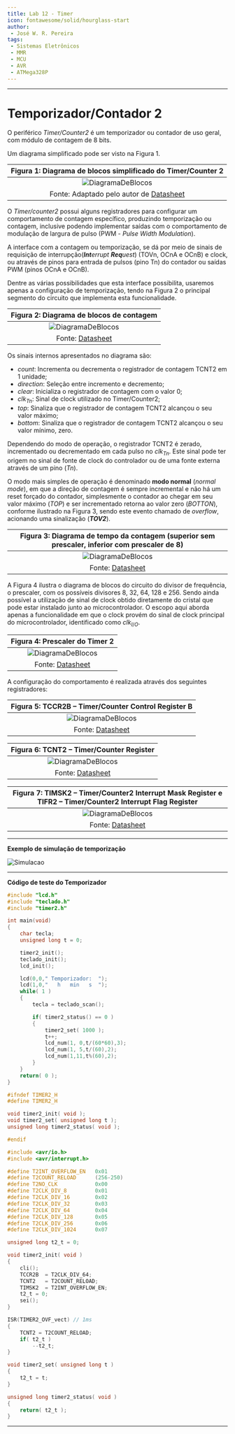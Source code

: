 ```yaml
---
title: Lab 12 - Timer
icon: fontawesome/solid/hourglass-start
author:
 - José W. R. Pereira
tags:
 - Sistemas Eletrônicos
 - MMR
 - MCU
 - AVR
 - ATMega328P
---
```



---

# Temporizador/Contador 2

O periférico *Timer/Counter2* é um temporizador ou contador de uso geral, com módulo de contagem de 8 bits.

Um diagrama simplificado pode ser visto na Figura 1.

| Figura 1: Diagrama de blocos simplificado do Timer/Counter 2 |
|:------------------------------------------------------------:|
| ![DiagramaDeBlocos](img/lab12-t2overflow.png)                  |
| Fonte: Adaptado pelo autor de [Datasheet](https://ww1.microchip.com/downloads/en/DeviceDoc/Atmel-7810-Automotive-Microcontrollers-ATmega328P_Datasheet.pdf) |

O *Timer/counter2* possui alguns registradores para configurar um comportamento de contagem específico, produzindo temporização ou contagem, inclusive podendo implementar saídas com o comportamento de modulação de largura de pulso (PWM - *Pulse Width Modulation*).

A interface com a contagem ou temporização, se dá por meio de sinais de requisição de interrupção(_**Int**errupt **Req**uest_)  (TOVn, OCnA e OCnB) e clock, ou através de pinos para entrada de pulsos (pino Tn) do contador ou saídas PWM (pinos OCnA e OCnB).

Dentre as várias possibilidades que esta interface possibilita, usaremos apenas a configuração de temporização, tendo na Figura 2 o principal segmento do circuito que implementa esta funcionalidade.

| Figura 2: Diagrama de blocos de contagem |
|:----------------------------------------:|
| ![DiagramaDeBlocos](img/lab12-bloco_contagem.png)                  |
| Fonte: [Datasheet](https://ww1.microchip.com/downloads/en/DeviceDoc/Atmel-7810-Automotive-Microcontrollers-ATmega328P_Datasheet.pdf) |

Os sinais internos apresentados no diagrama são:

- $count$: Incrementa ou decrementa o registrador de contagem TCNT2 em 1 unidade;
- $direction$: Seleção entre incremento e decremento;
- $clear$: Inicializa o registrador de contagem com o valor 0;
- $clk_{Tn}$: Sinal de clock utilizado no Timer/Counter2;
- $top$: Sinaliza que o registrador de contagem TCNT2 alcançou o seu valor máximo;
- $bottom$: Sinaliza que o registrador de contagem TCNT2 alcançou o seu valor mínimo, zero.


Dependendo do modo de operação, o registrador TCNT2 é zerado, incrementado ou decrementado em cada pulso no $clk_{Tn}$. Este sinal pode ter origem no sinal de fonte de clock do controlador ou de uma fonte externa através de um pino ($Tn$).

O modo mais simples de operação é denominado **modo normal** (*normal mode*), em que a direção de contagem é sempre incremental e não há um reset forçado do contador, simplesmente o contador ao chegar em seu valor máximo (*TOP*) e ser incrementado retorna ao valor zero (*BOTTON*), conforme ilustrado na Figura 3, sendo este evento chamado de *overflow*, acionando uma sinalização (***TOV2***).

| Figura 3: Diagrama de tempo da contagem (superior sem prescaler, inferior com prescaler de 8) |
|:----------------------------------------:|
| ![DiagramaDeBlocos](img/lab12-timing_diagram.png)|
| Fonte: [Datasheet](https://ww1.microchip.com/downloads/en/DeviceDoc/Atmel-7810-Automotive-Microcontrollers-ATmega328P_Datasheet.pdf) |


A Figura 4 ilustra o diagrama de blocos do circuito do divisor de frequência, o prescaler, com os possíveis divisores 8, 32, 64, 128 e 256. Sendo ainda possível a utilização de sinal de clock obtido diretamente do cristal que pode estar instalado junto ao microcontrolador. O escopo aqui aborda apenas a funcionalidade em que o clock provém do sinal de clock principal do microcontrolador, identificado como $clk_{I/O}$.

| Figura 4: Prescaler do Timer 2 |
|:----------------------------------------:|
| ![DiagramaDeBlocos](img/lab12-prescaler.png)|
| Fonte: [Datasheet](https://ww1.microchip.com/downloads/en/DeviceDoc/Atmel-7810-Automotive-Microcontrollers-ATmega328P_Datasheet.pdf) |


A configuração do comportamento é realizada através dos seguintes registradores:


| Figura 5: TCCR2B – Timer/Counter Control Register B |
|:----------------------------------------:|
| ![DiagramaDeBlocos](img/lab12-reg_tccr2b.png)|
| Fonte: [Datasheet](https://ww1.microchip.com/downloads/en/DeviceDoc/Atmel-7810-Automotive-Microcontrollers-ATmega328P_Datasheet.pdf) |


| Figura 6: TCNT2 – Timer/Counter Register |
|:----------------------------------------:|
| ![DiagramaDeBlocos](img/lab12-reg_tcnt2.png)|
| Fonte: [Datasheet](https://ww1.microchip.com/downloads/en/DeviceDoc/Atmel-7810-Automotive-Microcontrollers-ATmega328P_Datasheet.pdf) |


| Figura 7: TIMSK2 – Timer/Counter2 Interrupt Mask Register e  TIFR2 – Timer/Counter2 Interrupt Flag Register |
|:----------------------------------------:|
| ![DiagramaDeBlocos](img/lab12-reg_timsk2_tifr2.png)|
| Fonte: [Datasheet](https://ww1.microchip.com/downloads/en/DeviceDoc/Atmel-7810-Automotive-Microcontrollers-ATmega328P_Datasheet.pdf) |


---
**Exemplo de simulação de temporização**

![Simulacao](img/lab12-temporizador.gif)

---

**Código de teste do Temporizador**

```C title='main.c'
#include "lcd.h"
#include "teclado.h"
#include "timer2.h"

int main(void)
{
    char tecla;
    unsigned long t = 0;

    timer2_init();
    teclado_init();
    lcd_init();

    lcd(0,0," Temporizador:  ");
    lcd(1,0,"   h   min   s  ");
    while( 1 )
    {
        tecla = teclado_scan();

        if( timer2_status() == 0 )
        {
            timer2_set( 1000 );
            t++;
            lcd_num(1, 0,t/(60*60),3);
            lcd_num(1, 5,t/(60),2);
            lcd_num(1,11,t%(60),2);
        }
    }
    return( 0 );
}
```

```C title='timer2.h'
#ifndef TIMER2_H
#define TIMER2_H

void timer2_init( void );
void timer2_set( unsigned long t );
unsigned long timer2_status( void );

#endif
```

```C title='timer2.c'
#include <avr/io.h>
#include <avr/interrupt.h>

#define T2INT_OVERFLOW_EN	0x01
#define T2COUNT_RELOAD		(256-250)
#define T2NO_CLK			0x00
#define T2CLK_DIV_8			0x01
#define T2CLK_DIV_16		0x02
#define T2CLK_DIV_32		0x03
#define T2CLK_DIV_64		0x04
#define T2CLK_DIV_128		0x05
#define T2CLK_DIV_256		0x06
#define T2CLK_DIV_1024		0x07

unsigned long t2_t = 0;

void timer2_init( void )
{
    cli();
	TCCR2B 	= T2CLK_DIV_64;
	TCNT2 	= T2COUNT_RELOAD;
	TIMSK2 	= T2INT_OVERFLOW_EN;
	t2_t = 0;
    sei();
}

ISR(TIMER2_OVF_vect) // 1ms
{
	TCNT2 = T2COUNT_RELOAD;
	if( t2_t )
	    --t2_t;
}

void timer2_set( unsigned long t )
{
    t2_t = t;
}

unsigned long timer2_status( void )
{
    return( t2_t );
}
```


---
